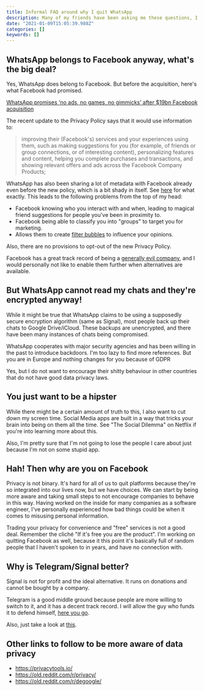 ```yaml
---
title: Informal FAQ around why I quit WhatsApp
description: Many of my friends have been asking me these questions, I decided to quickly write them down in one place
date: "2021-01-09T15:05:39.988Z"
categories: []
keywords: []
---
```


## WhatsApp belongs to Facebook anyway, what's the big deal?

Yes, WhatsApp does belong to Facebook. But before the acquisition, here's what Facebook had promised.

[WhatsApp promises ‘no ads, no games, no gimmicks’ after \$19bn Facebook acquisition](https://www.marketingweek.com/whatsapp-promises-no-ads-no-games-no-gimmicks-after-19bn-facebook-acquisition/)

The recent update to the Privacy Policy says that it would use information to:

> improving their (Facebook's) services and your experiences using them, such as making suggestions for you (for example, of friends or group connections, or of interesting content), personalizing features and content, helping you complete purchases and transactions, and showing relevant offers and ads across the Facebook Company Products;

WhatsApp has also been sharing a lot of metadata with Facebook already even before the new policy, which is a bit shady in itself. See [here](https://arstechnica.com/tech-policy/2021/01/whatsapp-users-must-share-their-data-with-facebook-or-stop-using-the-app/) for what exactly. This leads to the following problems from the top of my head:

- Facebook knowing who you interact with and when, leading to magical friend suggestions for people you've been in proximity to.
- Facebook being able to classify you into "groups" to target you for marketing.
- Allows them to create [filter bubbles](https://en.wikipedia.org/wiki/Filter_bubble) to influence your opinions.

Also, there are no provisions to opt-out of the new Privacy Policy.

Facebook has a great track record of being a [generally evil company](https://stallman.org/facebook.html), and I would personally not like to enable them further when alternatives are available.

## But WhatsApp cannot read my chats and they're encrypted anyway!

While it might be true that WhatsApp claims to be using a supposedly secure encryption algorithm (same as Signal), most people back up their chats to Google Drive/iCloud. These backups are unencrypted, and there have been many instances of chats being compromised.

WhatsApp cooperates with major security agencies and has been willing in the past to introduce backdoors. I'm too lazy to find more references.
But you are in Europe and nothing changes for you because of GDPR

Yes, but I do not want to encourage their shitty behaviour in other countries that do not have good data privacy laws.

## You just want to be a hipster

While there might be a certain amount of truth to this, I also want to cut down my screen time. Social Media apps are built in a way that tricks your brain into being on them all the time. See "The Social Dilemma" on Netflix if you're into learning more about this.

Also, I'm pretty sure that I'm not going to lose the people I care about just because I'm not on some stupid app.

## Hah! Then why are you on Facebook

Privacy is not binary. It's hard for all of us to quit platforms because they're so integrated into our lives now, but we have choices. We can start by being more aware and taking small steps to not encourage companies to behave in this way. Having worked on the inside for many companies as a software engineer, I've personally experienced how bad things could be when it comes to misusing personal information.

Trading your privacy for convenience and "free" services is not a good deal. Remember the cliché "If it's free you are the product". I'm working on quitting Facebook as well, because it this point it's basically full of random people that I haven't spoken to in years, and have no connection with.

## Why is Telegram/Signal better?

Signal is not for profit and the ideal alternative. It runs on donations and cannot be bought by a company.

Telegram is a good middle ground because people are more willing to switch to it, and it has a decent track record. I will allow the guy who funds it to defend himself, [here you go](https://t.me/s/durov).

Also, just take a look at [this](https://twitter.com/RKRadhakrishn/status/1347780251963703300/photo/1).

## Other links to follow to be more aware of data privacy

- https://privacytools.io/
- https://old.reddit.com/r/privacy/
- https://old.reddit.com/r/degoogle/
